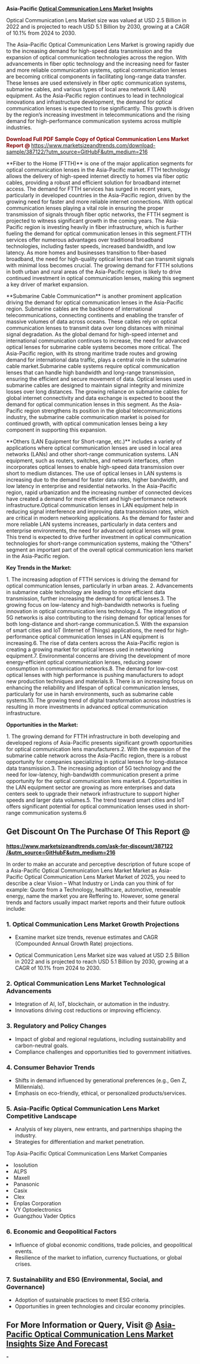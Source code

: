 <p><strong>Asia-Pacific&nbsp;<a href=""https://www.marketsizeandtrends.com/download-sample/387122/&amp;utm_source=GitHubF&amp;utm_medium=216"">Optical Communication Lens Market</a> Insights</strong></p><p>Optical Communication Lens Market size was valued at USD 2.5 Billion in 2022 and is projected to reach USD 5.1 Billion by 2030, growing at a CAGR of 10.1% from 2024 to 2030.</p><p><p>The Asia–Pacific Optical Communication Lens Market is growing rapidly due to the increasing demand for high-speed data transmission and the expansion of optical communication technologies across the region. With advancements in fiber optic technology and the increasing need for faster and more reliable communication systems, optical communication lenses are becoming critical components in facilitating long-range data transfer. These lenses are used extensively in fiber optic communication systems, submarine cables, and various types of local area network (LAN) equipment. As the Asia-Pacific region continues to lead in technological innovations and infrastructure development, the demand for optical communication lenses is expected to rise significantly. This growth is driven by the region’s increasing investment in telecommunications and the rising demand for high-performance communication systems across multiple industries.<p><strong><span style="color: #800000;">Download Full PDF Sample Copy of Optical Communication Lens Market Report @</span>&nbsp;</strong><a href="https://www.marketsizeandtrends.com/download-sample/387122/?utm_source=GitHubF&amp;utm_medium=216" target="_blank">https://www.marketsizeandtrends.com/download-sample/387122/?utm_source=GitHubF&amp;utm_medium=216</a></p></p><p>**Fiber to the Home (FTTH)** is one of the major application segments for optical communication lenses in the Asia-Pacific market. FTTH technology allows the delivery of high-speed internet directly to homes via fiber optic cables, providing a robust and efficient solution for broadband internet access. The demand for FTTH services has surged in recent years, particularly in developed countries in the Asia-Pacific region, driven by the growing need for faster and more reliable internet connections. With optical communication lenses playing a vital role in ensuring the proper transmission of signals through fiber optic networks, the FTTH segment is projected to witness significant growth in the coming years. The Asia-Pacific region is investing heavily in fiber infrastructure, which is further fueling the demand for optical communication lenses in this segment.FTTH services offer numerous advantages over traditional broadband technologies, including faster speeds, increased bandwidth, and low latency. As more homes and businesses transition to fiber-based broadband, the need for high-quality optical lenses that can transmit signals with minimal loss becomes crucial. The growing demand for FTTH solutions in both urban and rural areas of the Asia-Pacific region is likely to drive continued investment in optical communication lenses, making this segment a key driver of market expansion.</p><p>**Submarine Cable Communication** is another prominent application driving the demand for optical communication lenses in the Asia-Pacific region. Submarine cables are the backbone of international telecommunications, connecting continents and enabling the transfer of massive volumes of data across oceans. These cables rely on optical communication lenses to transmit data over long distances with minimal signal degradation. As the global demand for high-speed internet and international communication continues to increase, the need for advanced optical lenses for submarine cable systems becomes more critical. The Asia-Pacific region, with its strong maritime trade routes and growing demand for international data traffic, plays a central role in the submarine cable market.Submarine cable systems require optical communication lenses that can handle high bandwidth and long-range transmission, ensuring the efficient and secure movement of data. Optical lenses used in submarine cables are designed to maintain signal integrity and minimize losses over long distances. The growing reliance on submarine cables for global internet connectivity and data exchange is expected to boost the demand for optical communication lenses in this segment. As the Asia-Pacific region strengthens its position in the global telecommunications industry, the submarine cable communication market is poised for continued growth, with optical communication lenses being a key component in supporting this expansion.</p><p>**Others (LAN Equipment for Short-range, etc.)** includes a variety of applications where optical communication lenses are used in local area networks (LANs) and other short-range communication systems. LAN equipment, such as routers, switches, and network interfaces, often incorporates optical lenses to enable high-speed data transmission over short to medium distances. The use of optical lenses in LAN systems is increasing due to the demand for faster data rates, higher bandwidth, and low latency in enterprise and residential networks. In the Asia-Pacific region, rapid urbanization and the increasing number of connected devices have created a demand for more efficient and high-performance network infrastructure.Optical communication lenses in LAN equipment help in reducing signal interference and improving data transmission rates, which are critical in modern networking applications. As the demand for faster and more reliable LAN systems increases, particularly in data centers and enterprise environments, the need for advanced optical lenses will grow. This trend is expected to drive further investment in optical communication technologies for short-range communication systems, making the “Others” segment an important part of the overall optical communication lens market in the Asia-Pacific region.</p><p><strong>Key Trends in the Market:</strong></p><p>1. The increasing adoption of FTTH services is driving the demand for optical communication lenses, particularly in urban areas. 2. Advancements in submarine cable technology are leading to more efficient data transmission, further increasing the demand for optical lenses.3. The growing focus on low-latency and high-bandwidth networks is fueling innovation in optical communication lens technology.4. The integration of 5G networks is also contributing to the rising demand for optical lenses for both long-distance and short-range communication.5. With the expansion of smart cities and IoT (Internet of Things) applications, the need for high-performance optical communication lenses in LAN equipment is increasing.6. The rise of data centers across the Asia-Pacific region is creating a growing market for optical lenses used in networking equipment.7. Environmental concerns are driving the development of more energy-efficient optical communication lenses, reducing power consumption in communication networks.8. The demand for low-cost optical lenses with high performance is pushing manufacturers to adopt new production techniques and materials.9. There is an increasing focus on enhancing the reliability and lifespan of optical communication lenses, particularly for use in harsh environments, such as submarine cable systems.10. The growing trend of digital transformation across industries is resulting in more investments in advanced optical communication infrastructure.</p><p><strong>Opportunities in the Market:</strong></p><p>1. The growing demand for FTTH infrastructure in both developing and developed regions of Asia-Pacific presents significant growth opportunities for optical communication lens manufacturers.2. With the expansion of the submarine cable network across the Asia-Pacific region, there is a robust opportunity for companies specializing in optical lenses for long-distance data transmission.3. The increasing adoption of 5G technology and the need for low-latency, high-bandwidth communication present a prime opportunity for the optical communication lens market.4. Opportunities in the LAN equipment sector are growing as more enterprises and data centers seek to upgrade their network infrastructure to support higher speeds and larger data volumes.5. The trend toward smart cities and IoT offers significant potential for optical communication lenses used in short-range communication systems.6</p><h2><strong>Get Discount On The Purchase Of This Report @&nbsp;</strong></h2><p><strong><a href=""https://www.marketsizeandtrends.com/ask-for-discount/387122/&amp;utm_source=GitHubF&amp;utm_medium=216"" target=""_blank"">https://www.marketsizeandtrends.com/ask-for-discount/387122<br />/&amp;utm_source=GitHubF&amp;utm_medium=216</a></strong></p><p>In order to make an accurate and perceptive description of future scope of a Asia-Pacific&nbsp;Optical Communication Lens Market Market as Asia-Pacific&nbsp;Optical Communication Lens Market Market of 2025, you need to describe a clear Vision &ndash; What Industry or Linda can you think of for example: Quote from a Technology, healthcare, automotive, renewable energy, name the market you are Reffering to. However, some general trends and factors usually impact market reports and their future outlook include:</p><h3>1.&nbsp;<strong>Optical Communication Lens Market Growth Projections</strong></h3><ul><li>Examine market size trends, revenue estimates and CAGR (Compounded Annual Growth Rate) projections.</li><li><p>Optical Communication Lens Market size was valued at USD 2.5 Billion in 2022 and is projected to reach USD 5.1 Billion by 2030, growing at a CAGR of 10.1% from 2024 to 2030.</p></li></ul><h3>2.&nbsp;<strong>Optical Communication Lens Market Technological Advancements</strong></h3><ul><li>Integration of AI, IoT, blockchain, or automation in the industry.</li><li>Innovations driving cost reductions or improving efficiency.</li></ul><h3>3.&nbsp;<strong>Regulatory and Policy Changes</strong></h3><ul><li>Impact of global and regional regulations, including sustainability and carbon-neutral goals.</li><li>Compliance challenges and opportunities tied to government initiatives.</li></ul><h3>4.&nbsp;<strong>Consumer Behavior Trends</strong></h3><ul><li>Shifts in demand influenced by generational preferences (e.g., Gen Z, Millennials).</li><li>Emphasis on eco-friendly, ethical, or personalized products/services.</li></ul><h3>5.&nbsp;<strong>Asia-Pacific Optical Communication Lens Market Competitive Landscape</strong></h3><ul><li>Analysis of key players, new entrants, and partnerships shaping the industry.</li><li>Strategies for differentiation and market penetration.</li></ul><p data-pm-slice=""1 1 []"">Top Asia-Pacific Optical Communication Lens Market Companies</p><div data-test-id=""""><p><li>Iosolution</li><li> ALPS</li><li> Maxell</li><li> Panasonic</li><li> Casix</li><li> Clex</li><li> Enplas Corporation</li><li> VY Optoelectronics</li><li> Guangzhou Vader Optics</li></p></div><h3>6.&nbsp;<strong>Economic and Geopolitical Factors</strong></h3><ul><li>Influence of global economic conditions, trade policies, and geopolitical events.</li><li>Resilience of the market to inflation, currency fluctuations, or global crises.</li></ul><h3>7.&nbsp;<strong>Sustainability and ESG (Environmental, Social, and Governance)</strong></h3><ul><li>Adoption of sustainable practices to meet ESG criteria.</li><li>Opportunities in green technologies and circular economy principles.</li></ul><h2><strong>For More Information or Query, Visit @&nbsp;</strong><a href=""https://www.verifiedmarketreports.com/product/optical-communication-lens-market/"" target=""_blank"">Asia-Pacific Optical Communication Lens Market Insights Size And Forecast</a></h2>"
